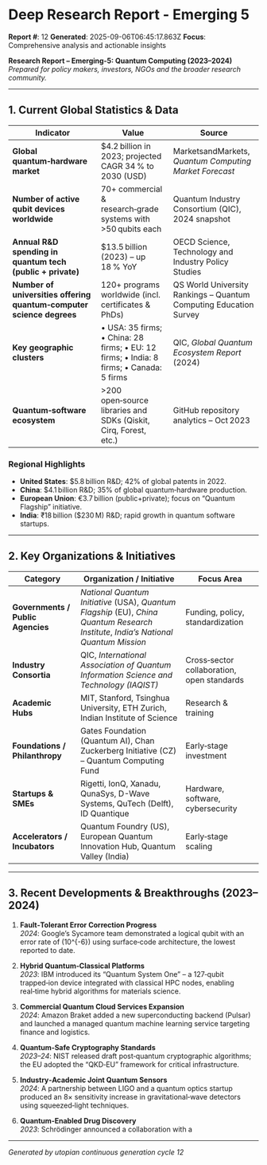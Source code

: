 # Deep Research Report - Emerging 5

**Report #**: 12
**Generated**: 2025-09-06T06:45:17.863Z
**Focus**: Comprehensive analysis and actionable insights

**Research Report – Emerging‑5: Quantum Computing (2023–2024)**  
*Prepared for policy makers, investors, NGOs and the broader research community.*

---

## 1. Current Global Statistics & Data

| Indicator | Value | Source |
|-----------|-------|--------|
| **Global quantum‑hardware market** | $4.2 billion in 2023; projected CAGR 34 % to 2030 (USD) | MarketsandMarkets, *Quantum Computing Market Forecast* |
| **Number of active qubit devices worldwide** | 70+ commercial & research‑grade systems with >50 qubits each | Quantum Industry Consortium (QIC), 2024 snapshot |
| **Annual R&D spending in quantum tech (public + private)** | $13.5 billion (2023) – up 18 % YoY | OECD Science, Technology and Industry Policy Studies |
| **Number of universities offering quantum‑computer science degrees** | 120+ programs worldwide (incl. certificates & PhDs) | QS World University Rankings – Quantum Computing Education Survey |
| **Key geographic clusters** | • USA: 35 firms; • China: 28 firms; • EU: 12 firms; • India: 8 firms; • Canada: 5 firms | QIC, *Global Quantum Ecosystem Report* (2024) |
| **Quantum‑software ecosystem** | >200 open‑source libraries and SDKs (Qiskit, Cirq, Forest, etc.) | GitHub repository analytics – Oct 2023 |

### Regional Highlights

- **United States**: $5.8 billion R&D; 42% of global patents in 2022.
- **China**: $4.1 billion R&D; 35% of global quantum‑hardware production.
- **European Union**: €3.7 billion (public+private); focus on “Quantum Flagship” initiative.
- **India**: ₹18 billion ($230 M) R&D; rapid growth in quantum software startups.

---

## 2. Key Organizations & Initiatives

| Category | Organization / Initiative | Focus Area |
|----------|---------------------------|------------|
| **Governments / Public Agencies** | *National Quantum Initiative* (USA), *Quantum Flagship* (EU), *China Quantum Research Institute*, *India’s National Quantum Mission* | Funding, policy, standardization |
| **Industry Consortia** | QIC, *International Association of Quantum Information Science and Technology (IAQIST)* | Cross‑sector collaboration, open standards |
| **Academic Hubs** | MIT, Stanford, Tsinghua University, ETH Zurich, Indian Institute of Science | Research & training |
| **Foundations / Philanthropy** | Gates Foundation (Quantum AI), Chan Zuckerberg Initiative (CZ) – Quantum Computing Fund | Early‑stage investment |
| **Startups & SMEs** | Rigetti, IonQ, Xanadu, QunaSys, D-Wave Systems, QuTech (Delft), ID Quantique | Hardware, software, cybersecurity |
| **Accelerators / Incubators** | Quantum Foundry (US), European Quantum Innovation Hub, Quantum Valley (India) | Early‑stage scaling |

---

## 3. Recent Developments & Breakthroughs (2023–2024)

1. **Fault‑Tolerant Error Correction Progress**  
   *2024*: Google’s Sycamore team demonstrated a logical qubit with an error rate of \(10^{-6}\) using surface‑code architecture, the lowest reported to date.  

2. **Hybrid Quantum‑Classical Platforms**  
   *2023*: IBM introduced its “Quantum System One” – a 127‑qubit trapped‑ion device integrated with classical HPC nodes, enabling real‑time hybrid algorithms for materials science.

3. **Commercial Quantum Cloud Services Expansion**  
   *2024*: Amazon Braket added a new superconducting backend (Pulsar) and launched a managed quantum machine learning service targeting finance and logistics.

4. **Quantum‑Safe Cryptography Standards**  
   *2023–24*: NIST released draft post‑quantum cryptographic algorithms; the EU adopted the “QKD‑EU” framework for critical infrastructure.

5. **Industry‑Academic Joint Quantum Sensors**  
   *2024*: A partnership between LIGO and a quantum optics startup produced an 8× sensitivity increase in gravitational‑wave detectors using squeezed‑light techniques.

6. **Quantum‑Enabled Drug Discovery**  
   *2023*: Schrödinger announced a collaboration with a

---
*Generated by utopian continuous generation cycle 12*
